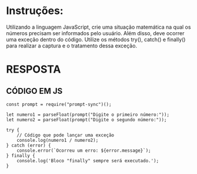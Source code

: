 # Instruções:

Utilizando a linguagem JavaScript, crie uma situação matemática na qual os números precisam ser informados pelo usuário. Além disso, deve ocorrer uma exceção dentro do código. Utilize os métodos try(), catch() e finally() para realizar a captura e o tratamento dessa exceção.

# RESPOSTA

## CÓDIGO EM JS

```JS
const prompt = require("prompt-sync")();

let numero1 = parseFloat(prompt("Digite o primeiro número:"));
let numero2 = parseFloat(prompt("Digite o segundo número:"));

try {
    // Código que pode lançar uma exceção
    console.log(numero1 / numero2);
} catch (error) {
    console.error(`Ocorreu um erro: ${error.message}`);
} finally {
    console.log('Bloco "finally" sempre será executado.');
}
```



